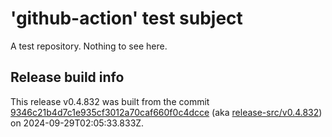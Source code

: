# 'github-action' test subject

A test repository. Nothing to see here.


## Release build info

This release v0.4.832 was built from the commit [9346c21b4d7c1e935cf3012a70caf660f0c4dcce](https://github.com/kattecon/gh-release-test-ga/tree/9346c21b4d7c1e935cf3012a70caf660f0c4dcce) (aka [release-src/v0.4.832](https://github.com/kattecon/gh-release-test-ga/tree/release-src/v0.4.832)) on 2024-09-29T02:05:33.833Z.
        